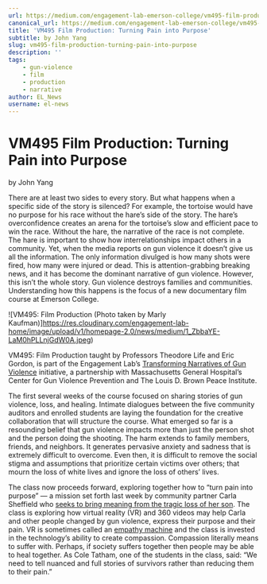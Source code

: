 ```yaml
---
url: https://medium.com/engagement-lab-emerson-college/vm495-film-production-turning-pain-into-purpose-d31aa0d3d7fb
canonical_url: https://medium.com/engagement-lab-emerson-college/vm495-film-production-turning-pain-into-purpose-d31aa0d3d7fb
title: 'VM495 Film Production: Turning Pain into Purpose'
subtitle: by John Yang
slug: vm495-film-production-turning-pain-into-purpose
description: ''
tags:
    - gun-violence
    - film
    - production
    - narrative
author: EL_News
username: el-news
---
```


# VM495 Film Production: **Turning Pain into Purpose**

by John Yang

There are at least two sides to every story. But what happens when a specific side of the story is silenced? For example, the tortoise would have no purpose for his race without the hare’s side of the story. The hare’s overconfidence creates an arena for the tortoise’s slow and efficient pace to win the race. Without the hare, the narrative of the race is not complete. The hare is important to show how interrelationships impact others in a community. Yet, when the media reports on gun violence it doesn’t give us all the information. The only information divulged is how many shots were fired, how many were injured or dead. This is attention-grabbing breaking news, and it has become the dominant narrative of gun violence. However, this isn’t the whole story. Gun violence destroys families and communities. Understanding how this happens is the focus of a new documentary film course at Emerson College.

![VM495: Film Production (Photo taken by Marly Kaufman)]https://res.cloudinary.com/engagement-lab-home/image/upload/v1/homepage-2.0/news/medium/1_ZbbaYE-LaM0hPLLnjGdW0A.jpeg)

VM495: Film Production taught by Professors Theodore Life and Eric Gordon, is part of the Engagement Lab’s [Transforming Narratives of Gun Violence](http://transformnarratives.org) initiative, a partnership with Massachusetts General Hospital’s Center for Gun Violence Prevention and The Louis D. Brown Peace Institute.

The first several weeks of the course focused on sharing stories of gun violence, loss, and healing. Intimate dialogues between the five community auditors and enrolled students are laying the foundation for the creative collaboration that will structure the course. What emerged so far is a resounding belief that gun violence impacts more than just the person shot and the person doing the shooting. The harm extends to family members, friends, and neighbors. It generates pervasive anxiety and sadness that is extremely difficult to overcome. Even then, it is difficult to remove the social stigma and assumptions that prioritize certain victims over others; that mourn the loss of white lives and ignore the loss of others’ lives.

The class now proceeds forward, exploring together how to “turn pain into purpose” — a mission set forth last week by community partner Carla Sheffield who [seeks to bring meaning from the tragic loss of her son](https://www.live4bo.com/). The class is exploring how virtual reality (VR) and 360 videos may help Carla and other people changed by gun violence, express their purpose and their pain. VR is sometimes called an [empathy machine](https://www.ted.com/talks/chris_milk_how_virtual_reality_can_create_the_ultimate_empathy_machine?language=en) and the class is invested in the technology’s ability to create compassion. Compassion literally means to suffer with. Perhaps, if society suffers together then people may be able to heal together. As Cole Tatham, one of the students in the class, said: “We need to tell nuanced and full stories of survivors rather than reducing them to their pain.”
